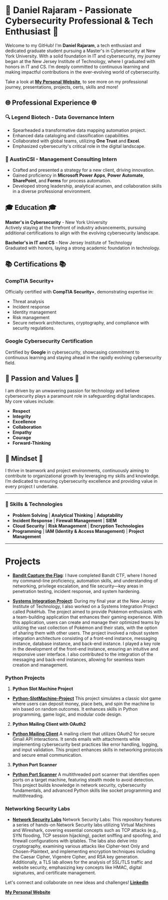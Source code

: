# 🚀 Daniel Rajaram - Passionate Cybersecurity Professional & Tech Enthusiast 🚀

Welcome to my GitHub! I'm **Daniel Rajaram**, a tech enthusiast and dedicated graduate student pursuing a Master's in Cybersecurity at New York University. With a solid foundation in IT and cybersecurity, my journey began at the New Jersey Institute of Technology, where I graduated with honors in IT and CS. I’m deeply committed to continuous learning and making impactful contributions in the ever-evolving world of cybersecurity.

Take a look at [**My Personal Website**](https://personal-website-6cz.pages.dev/), to see more on my professional journey, presentations, projects, certs, skills and more!

## 🌐 Professional Experience 🌐

### 🔍 Legend Biotech - Data Governance Intern
- Spearheaded a transformative data mapping automation project.
- Enhanced data cataloging and classification capabilities.
- Collaborated with global teams, utilizing **One Trust** and **Excel**.
- Emphasized cybersecurity's critical role in the digital landscape.

### 💼 AustinCSI - Management Consulting Intern
- Crafted and presented a strategy for a new client, driving innovation.
- Gained proficiency in **Microsoft Power Apps**, **Power Automate**, **SharePoint**, and **Forms** for process automation.
- Developed strong leadership, analytical acumen, and collaboration skills in a diverse professional environment.

## 🎓 Education 🎓

**Master's in Cybersecurity** - New York University  
Actively staying at the forefront of industry advancements, pursuing additional certifications to align with the evolving cybersecurity landscape.

**Bachelor's in IT and CS** - New Jersey Institute of Technology  
Graduated with honors, laying a strong academic foundation in technology.

## 📚 Certifications 📚

### CompTIA Security+
Officially certified with **CompTIA Security+**, demonstrating expertise in:
- Threat analysis
- Incident response
- Identity management
- Risk management
- Secure network architectures, cryptography, and compliance with security regulations.

### Google Cybersecurity Certification
Certified by **Google** in cybersecurity, showcasing commitment to continuous learning and staying ahead in the rapidly evolving cybersecurity field.

## 🤝 Passion and Values 🤝
I am driven by an unwavering passion for technology and believe cybersecurity plays a paramount role in safeguarding digital landscapes. My core values include:
- **Respect**
- **Integrity**
- **Excellence**
- **Collaboration**
- **Empathy**
- **Courage**
- **Forward-Thinking**

## 🌟 Mindset 🌟
I thrive in teamwork and project environments, continuously aiming to contribute to organizational growth by leveraging my skills and knowledge. I’m dedicated to ensuring cybersecurity excellence and providing value in every project I undertake.

---

### 📌 Skills & Technologies
- **Problem Solving** | **Analytical Thinking** | **Adaptability**
- **Incident Response** | **Firewall Management** | **SIEM**
- **Cloud Security** | **Risk Management** | **Encryption Technologies**
- **Programming** | **IAM (Identity & Access Management)** | **Project Management**

---
# Projects

- [**Bandit Capture the Flag**](https://github.com/drajaram614/OverTheWire-CTFs): I have completed Bandit CTF, where I honed my command-line proficiency, automation skills, and understanding of networking, privilege escalation, and file security—key areas in penetration testing, incident response, and system hardening.

- [**Systems Integration Project**](https://github.com/drajaram614/Systems-Integration-Group-Project?tab=readme-ov-file): During my final year at the New Jersey Institute of Technology, I also worked on a Systems Integration Project called PokéHub. The project aimed to provide Pokémon enthusiasts with a team-building application that enhances their gaming experience. With this application, users can create and manage their optimized teams by utilizing the vast collection of Pokémon and their stats, with the option of sharing them with other users. The project involved a robust system integration architecture consisting of a front-end instance, messaging instance, database instance, and back-end instance. I played a key role in the development of the front-end instance, ensuring an intuitive and responsive user interface. I also contributed to the integration of the messaging and back-end instances, allowing for seamless team creation and management.

### Python Projects

1. **Python Slot Machine Project**
- [**Python-SlotMachine-Project**](https://github.com/drajaram614/Python-SlotMachine-Project)
   This project simulates a classic slot game where users can deposit money, place bets, and spin the machine to win based on random outcomes. It enhances skills in Python programming, game logic, and modular code design.  

2. **Python Mailing Client with OAuth2**
- [**Python Mailing Client**](https://github.com/drajaram614/Python-Mailing-Client)
   A mailing client that utilizes OAuth2 for secure Gmail API interactions. It sends emails with attachments while implementing cybersecurity best practices like error handling, logging, and input validation. This project enhances skills in networking protocols and secure email communication.   

3. **Python Port Scanner**
- [**Python Port Scanner**](https://github.com/drajaram614/Python-Port-Scanner)
   A multithreaded port scanner that identifies open ports on a target machine, featuring stealth mode to avoid detection. This project builds knowledge in network security, cybersecurity fundamentals, and advanced Python skills like socket programming and multithreading.

### Networking Security Labs

- [**Network Security Labs**](https://github.com/drajaram614/Network-Security-Labs)
   Network Security Labs: This repository features a series of hands-on Network Security labs utilizing Virtual Machines and Wireshark, covering essential concepts such as TCP attacks (e.g., SYN flooding, TCP session hijacking), packet sniffing and spoofing, and firewall configurations with iptables. The labs also delve into cryptography, examining various attacks like Cipher-text Only and Chosen-Plaintext, and implementing encryption techniques including the Caesar Cipher, Vigenère Cipher, and RSA key generation. Additionally, a TLS lab allows for the analysis of SSL/TLS traffic and website security, emphasizing key concepts like HMAC, digital signatures, and certificate management.

Let's connect and collaborate on new ideas and challenges! 
[**LinkedIn**](https://www.linkedin.com/in/daniel-rajaram)

[**My Personal Website**](https://personal-website-6cz.pages.dev/)
